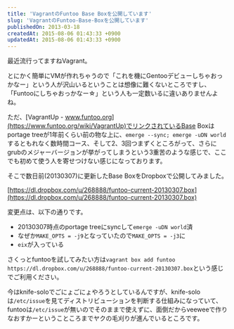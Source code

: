 ```yaml
---
title: 'VagrantのFuntoo Base Boxを公開しています'
slug: 'VagrantのFuntoo-Base-Boxを公開しています'
publishedOn: 2013-03-18
createdAt: 2015-08-06 01:43:33 +0900
updatedAt: 2015-08-06 01:43:33 +0900
---
```

最近流行ってますねVagrant。

とにかく簡単にVMが作れちゃうので「これを機にGentooデビューしちゃおっかなー」という人が沢山いるということは想像に難くないところですし、「Funtooにしちゃおっかなー☆」という人も一定数いるに違いありませんよね。

ただ、[VagrantUp - www.funtoo.org](https://www.funtoo.org/wiki/VagrantUp)でリンクされているBase Boxはportage treeが1年前くらい前の物な上に、`emerge --sync; emerge -uDN world`するともれなく数時間コース、そして2、3回つまずくところがって、さらにgrubのメジャーバージョンが挙がってしまうという3重苦のような感じで、ここでも初めて使う人を寄せつけない感じになっております。

そこで数日前(20130307)に更新したBase BoxをDropboxで公開してみました。

[https://dl.dropbox.com/u/268888/funtoo-current-20130307.box](https://dl.dropbox.com/u/268888/funtoo-current-20130307.box)

変更点は、以下の通りです。

- 20130307時点のportage treeにsyncして`emerge -uDN world`済
- なぜか`MAKE_OPTS = -j9`となっていたので`MAKE_OPTS = -j3`に
- `eix`が入っている


さくっとfuntooを試してみたい方は`vagrant box add funtoo https://dl.dropbox.com/u/268888/funtoo-current-20130307.box`という感じでご利用ください。

今はknife-soloでごにょごにょやろうとしているんですが、knife-soloは`/etc/issue`を見てディストリビューションを判断する仕組みになっていて、funtooは`/etc/issue`が無いのでそのままで使えずに、面倒だからveeweeで作りなおすかーということころまでヤクの毛刈りが進んでいるところです。
